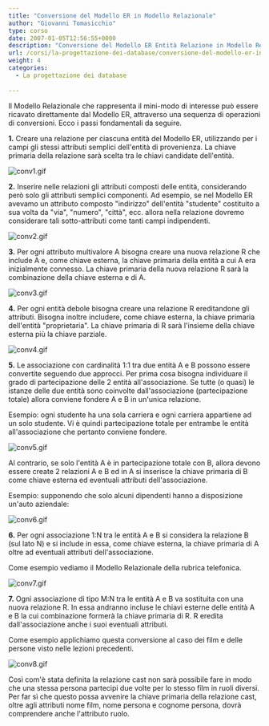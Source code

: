 ```yaml
---
title: "Conversione del Modello ER in Modello Relazionale"
author: "Giovanni Tomasicchio"
type: corso
date: 2007-01-05T12:56:55+0000
description: "Conversione del Modello ER Entità Relazione in Modello Relazionale"
url: /corsi/la-progettazione-dei-database/conversione-del-modello-er-in-modello-relazionale/
weight: 4
categories:
  - La progettazione dei database
  
---
```

 Il Modello Relazionale che rappresenta il mini-modo di interesse può essere ricavato direttamente dal Modello ER, attraverso una sequenza di operazioni di conversioni. Ecco i passi fondamentali da seguire.

 **1.** Creare una relazione per ciascuna entità del Modello ER, utilizzando per i campi gli stessi attributi semplici dell'entità di provenienza. La chiave primaria della relazione sarà scelta tra le chiavi candidate dell'entità.

 ![conv1.gif](images/stories/Corsi/progettazione_database/conv1.gif)

 **2.** Inserire nelle relazioni gli attributi composti delle entità, considerando però solo gli attributi semplici componenti. Ad esempio, se nel Modello ER avevamo un attributo composto "indirizzo" dell'entità "studente" costituito a sua volta da "via", "numero", "città", ecc. allora nella relazione dovremo considerare tali sotto-attributi come tanti campi indipendenti.

 ![conv2.gif](images/stories/Corsi/progettazione_database/conv2.gif)

 **3.** Per ogni attributo multivalore A bisogna creare una nuova relazione R che include A e, come chiave esterna, la chiave primaria della entità a cui A era inizialmente connesso. La chiave primaria della nuova relazione R sarà la combinazione della chiave esterna e di A.

 ![conv3.gif](images/stories/Corsi/progettazione_database/conv3.gif)

 **4.** Per ogni entità debole bisogna creare una relazione R ereditandone gli attributi. Bisogna inoltre includere, come chiave esterna, la chiave primaria dell'entità "proprietaria". La chiave primaria di R sarà l'insieme della chiave esterna più la chiave parziale.

 ![conv4.gif](images/stories/Corsi/progettazione_database/conv4.gif)

 **5.** Le associazione con cardinalità 1:1 tra due entità A e B possono essere convertite seguendo due approcci. Per prima cosa bisogna individuare il grado di partecipazione delle 2 entità all'associazione. Se tutte (o quasi) le istanze delle due entità sono coinvolte dall'associazione (partecipazione totale) allora conviene fondere A e B in un'unica relazione.

 Esempio: ogni studente ha una sola carriera e ogni carriera appartiene ad un solo studente. Vi è quindi partecipazione totale per entrambe le entità all'associazione che pertanto conviene fondere.

 ![conv5.gif](images/stories/Corsi/progettazione_database/conv5.gif)

 Al contrario, se solo l'entità A è in partecipazione totale con B, allora devono essere create 2 relazioni A e B ed in A si inserisce la chiave primaria di B come chiave esterna ed eventuali attributi dell'associazione.

 Esempio: supponendo che solo alcuni dipendenti hanno a disposizione un'auto aziendale:

 ![conv6.gif](images/stories/Corsi/progettazione_database/conv6.gif)

 **6.** Per ogni associazione 1:N tra le entità A e B si considera la relazione B (sul lato N) e si include in essa, come chiave esterna, la chiave primaria di A oltre ad eventuali attributi dell'associazione.

 Come esempio vediamo il Modello Relazionale della rubrica telefonica.

 ![conv7.gif](images/stories/Corsi/progettazione_database/conv7.gif)

 **7.** Ogni associazione di tipo M:N tra le entità A e B va sostituita con una nuova relazione R. In essa andranno incluse le chiavi esterne delle entità A e B la cui combinazione formerà la chiave primaria di R. R eredita dall'associazione anche i suoi eventuali attributi.

 Come esempio applichiamo questa conversione al caso dei film e delle persone visto nelle lezioni precedenti.

 ![conv8.gif](images/stories/Corsi/progettazione_database/conv8.gif)

 Così com'è stata definita la relazione cast non sarà possibile fare in modo che una stessa persona partecipi due volte per lo stesso film in ruoli diversi. Per far sì che questo possa avvenire la chiave primaria della relazione cast, oltre agli attributi nome film, nome persona e cognome persona, dovrà comprendere anche l'attributo ruolo.